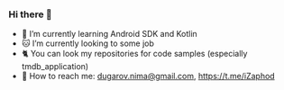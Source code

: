 ### Hi there 👋

- 🌱  I’m currently learning Android SDK and Kotlin
- :cat:  I’m currently looking to some job
- :cat2:  You can look my repositories for code samples (especially tmdb_application)
- :email:  How to reach me: dugarov.nima@gmail.com, https://t.me/iZaphod
<!--
**izaphod/izaphod** is a ✨ _special_ ✨ repository because its `README.md` (this file) appears on your GitHub profile.

Here are some ideas to get you started:

- 🔭 I’m currently working on ...
- 🌱 I’m currently learning ...
- 👯 I’m looking to collaborate on ...
- 🤔 I’m looking for help with ...
- 💬 Ask me about ...
- 📫 How to reach me: ...
- 😄 Pronouns: ...
- ⚡ Fun fact: ...
-->
